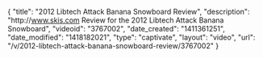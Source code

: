 {
    "title": "2012 Libtech Attack Banana Snowboard Review",
    "description": "http:\/\/www.skis.com Review for the 2012 Libtech Attack Banana Snowboard",
    "videoid": "3767002",
    "date_created": "1411361251",
    "date_modified": "1418182021",
    "type": "captivate",
    "layout": "video",
    "url": "\/v\/2012-libtech-attack-banana-snowboard-review\/3767002"
}